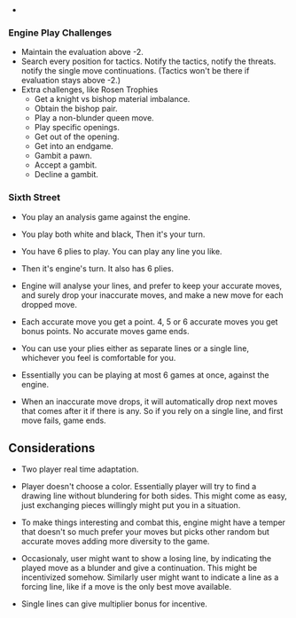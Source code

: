 ###


- 


### Engine Play Challenges


- Maintain the evaluation above -2.
- Search every position for tactics. Notify the tactics, notify the threats. notify the single move continuations.
(Tactics won't be there if evaluation stays above -2.)
- Extra challenges, like Rosen Trophies
  - Get a knight vs bishop material imbalance.
  - Obtain the bishop pair.
  - Play a non-blunder queen move.
  - Play specific openings.
  - Get out of the opening.
  - Get into an endgame.
  - Gambit a pawn.
  - Accept a gambit.
  - Decline a gambit.


### Sixth Street

- You play an analysis game against the engine.
- You play both white and black, Then it's your turn. 
- You have 6 plies to play. You can play any line you like.
- Then it's engine's turn. It also has 6 plies.
- Engine will analyse your lines, and prefer to keep your accurate moves, and surely drop your inaccurate moves, and make a new move for each dropped move.
- Each accurate move you get a point. 4, 5 or 6 accurate moves you get bonus points. No accurate moves game ends.
- You can use your plies either as separate lines or a single line, whichever you feel is comfortable for you.
- Essentially you can be playing at most 6 games at once, against the engine.

- When an inaccurate move drops, it will automatically drop next moves that comes after it if there is any. So if you rely on a single line, and first move fails, game ends.


## Considerations

- Two player real time adaptation.

- Player doesn't choose a color. Essentially player will try to find a drawing line without blundering for both sides. This might come as easy, just exchanging pieces willingly might put you in a situation. 
- To make things interesting and combat this, engine might have a temper that doesn't so much prefer your moves but picks other random but accurate moves adding more diversity to the game.

- Occasionaly, user might want to show a losing line, by indicating the played move as a blunder and give a continuation. This might be incentivized somehow. Similarly user might want to indicate a line as a forcing line, like if a move is the only best move available.

- Single lines can give multiplier bonus for incentive.